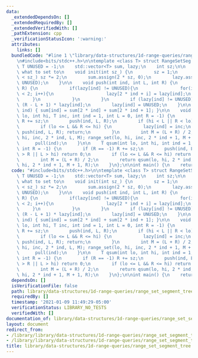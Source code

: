 ```yaml
---
data:
  _extendedDependsOn: []
  _extendedRequiredBy: []
  _extendedVerifiedWith: []
  _pathExtension: cpp
  _verificationStatusIcon: ':warning:'
  attributes:
    links: []
  bundledCode: "#line 1 \"library/data-structures/1d-range-queries/range_set_segment_tree.cpp\"\
    \n#include<bits/stdc++.h>\n\ntemplate <class T> struct RangeSetSeg {\n    const\
    \ T UNUSED = -1;\n    std::vector<T> sum, lazy;\n    int sz;\n\n    // lazy stores\
    \ what to set to\n    void init(int sz_) {\n        sz = 1;\n        while (sz\
    \ < sz_) sz *= 2;\n        sum.assign(2 * sz, 0);\n        lazy.assign(2 * sz,\
    \ UNUSED);\n    }\n\n    void push(int ind, int L, int R) {\n        if (L !=\
    \ R) {\n            if(lazy[ind] != UNUSED){\n                for(int i = 0; i\
    \ < 2; i++){\n                    lazy[2 * ind + i] = lazy[ind];\n           \
    \     }\n            }\n        }\n        if (lazy[ind] != UNUSED) sum[ind] =\
    \ (R - L + 1) * lazy[ind];\n        lazy[ind] = UNUSED;\n    }\n\n    void pull(int\
    \ ind) { sum[ind] = sum[2 * ind] + sum[2 * ind + 1]; }\n\n    void range_set(int\
    \ lo, int hi, T inc, int ind = 1, int L = 0, int R = -1) {\n        if (R == -1)\
    \ R += sz;\n        push(ind, L, R);\n        if (hi < L || R < lo) return;\n\
    \        if (lo <= L && R <= hi) {\n            lazy[ind] = inc;\n           \
    \ push(ind, L, R); return;\n        }\n        int M = (L + R) / 2;\n        range_set(lo,\
    \ hi, inc, 2 * ind, L, M); range_set(lo, hi, inc, 2 * ind + 1, M + 1, R);\n  \
    \      pull(ind);\n    }\n\n    T qsum(int lo, int hi, int ind = 1, int L = 0,\
    \ int R = -1) {\n        if (R == -1) R += sz;\n        push(ind, L, R); if (lo\
    \ > R || L > hi) return 0;\n        if (lo <= L && R <= hi) return sum[ind];\n\
    \        int M = (L + R) / 2;\n        return qsum(lo, hi, 2 * ind, L, M) + qsum(lo,\
    \ hi, 2 * ind + 1, M + 1, R);\n    }\n};\n\nint main() {\n    return 0;\n}\n"
  code: "#include<bits/stdc++.h>\n\ntemplate <class T> struct RangeSetSeg {\n    const\
    \ T UNUSED = -1;\n    std::vector<T> sum, lazy;\n    int sz;\n\n    // lazy stores\
    \ what to set to\n    void init(int sz_) {\n        sz = 1;\n        while (sz\
    \ < sz_) sz *= 2;\n        sum.assign(2 * sz, 0);\n        lazy.assign(2 * sz,\
    \ UNUSED);\n    }\n\n    void push(int ind, int L, int R) {\n        if (L !=\
    \ R) {\n            if(lazy[ind] != UNUSED){\n                for(int i = 0; i\
    \ < 2; i++){\n                    lazy[2 * ind + i] = lazy[ind];\n           \
    \     }\n            }\n        }\n        if (lazy[ind] != UNUSED) sum[ind] =\
    \ (R - L + 1) * lazy[ind];\n        lazy[ind] = UNUSED;\n    }\n\n    void pull(int\
    \ ind) { sum[ind] = sum[2 * ind] + sum[2 * ind + 1]; }\n\n    void range_set(int\
    \ lo, int hi, T inc, int ind = 1, int L = 0, int R = -1) {\n        if (R == -1)\
    \ R += sz;\n        push(ind, L, R);\n        if (hi < L || R < lo) return;\n\
    \        if (lo <= L && R <= hi) {\n            lazy[ind] = inc;\n           \
    \ push(ind, L, R); return;\n        }\n        int M = (L + R) / 2;\n        range_set(lo,\
    \ hi, inc, 2 * ind, L, M); range_set(lo, hi, inc, 2 * ind + 1, M + 1, R);\n  \
    \      pull(ind);\n    }\n\n    T qsum(int lo, int hi, int ind = 1, int L = 0,\
    \ int R = -1) {\n        if (R == -1) R += sz;\n        push(ind, L, R); if (lo\
    \ > R || L > hi) return 0;\n        if (lo <= L && R <= hi) return sum[ind];\n\
    \        int M = (L + R) / 2;\n        return qsum(lo, hi, 2 * ind, L, M) + qsum(lo,\
    \ hi, 2 * ind + 1, M + 1, R);\n    }\n};\n\nint main() {\n    return 0;\n}\n"
  dependsOn: []
  isVerificationFile: false
  path: library/data-structures/1d-range-queries/range_set_segment_tree.cpp
  requiredBy: []
  timestamp: '2021-01-09 11:49:29-05:00'
  verificationStatus: LIBRARY_NO_TESTS
  verifiedWith: []
documentation_of: library/data-structures/1d-range-queries/range_set_segment_tree.cpp
layout: document
redirect_from:
- /library/library/data-structures/1d-range-queries/range_set_segment_tree.cpp
- /library/library/data-structures/1d-range-queries/range_set_segment_tree.cpp.html
title: library/data-structures/1d-range-queries/range_set_segment_tree.cpp
---
```

